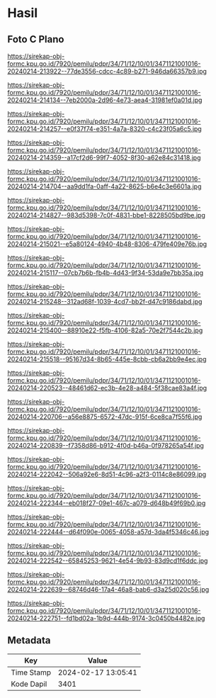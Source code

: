 # Hasil

## Foto C Plano

https://sirekap-obj-formc.kpu.go.id/7920/pemilu/pdpr/34/71/12/10/01/3471121001016-20240214-213922--77de3556-cdcc-4c89-b271-946da66357b9.jpg

https://sirekap-obj-formc.kpu.go.id/7920/pemilu/pdpr/34/71/12/10/01/3471121001016-20240214-214134--7eb2000a-2d96-4e73-aea4-31981ef0a01d.jpg

https://sirekap-obj-formc.kpu.go.id/7920/pemilu/pdpr/34/71/12/10/01/3471121001016-20240214-214257--e0f37f74-e351-4a7a-8320-c4c23f05a6c5.jpg

https://sirekap-obj-formc.kpu.go.id/7920/pemilu/pdpr/34/71/12/10/01/3471121001016-20240214-214359--a17cf2d6-99f7-4052-8f30-a62e84c31418.jpg

https://sirekap-obj-formc.kpu.go.id/7920/pemilu/pdpr/34/71/12/10/01/3471121001016-20240214-214704--aa9dd1fa-0aff-4a22-8625-b6e4c3e6601a.jpg

https://sirekap-obj-formc.kpu.go.id/7920/pemilu/pdpr/34/71/12/10/01/3471121001016-20240214-214827--983d5398-7c0f-4831-bbe1-8228505bd9be.jpg

https://sirekap-obj-formc.kpu.go.id/7920/pemilu/pdpr/34/71/12/10/01/3471121001016-20240214-215021--e5a80124-4940-4b48-8306-479fe409e76b.jpg

https://sirekap-obj-formc.kpu.go.id/7920/pemilu/pdpr/34/71/12/10/01/3471121001016-20240214-215117--07cb7b6b-fb4b-4d43-9f34-53da9e7bb35a.jpg

https://sirekap-obj-formc.kpu.go.id/7920/pemilu/pdpr/34/71/12/10/01/3471121001016-20240214-215248--312ad68f-1039-4cd7-bb2f-d47c9186dabd.jpg

https://sirekap-obj-formc.kpu.go.id/7920/pemilu/pdpr/34/71/12/10/01/3471121001016-20240214-215400--88910e22-f5fb-4106-82a5-70e2f7544c2b.jpg

https://sirekap-obj-formc.kpu.go.id/7920/pemilu/pdpr/34/71/12/10/01/3471121001016-20240214-215518--95167d34-8b65-445e-8cbb-cb6a2bb9e4ec.jpg

https://sirekap-obj-formc.kpu.go.id/7920/pemilu/pdpr/34/71/12/10/01/3471121001016-20240214-220523--48461d62-ec3b-4e28-a484-5f38cae83a4f.jpg

https://sirekap-obj-formc.kpu.go.id/7920/pemilu/pdpr/34/71/12/10/01/3471121001016-20240214-220706--a56e8875-6572-47dc-915f-6ce8ca7f55f6.jpg

https://sirekap-obj-formc.kpu.go.id/7920/pemilu/pdpr/34/71/12/10/01/3471121001016-20240214-220839--f7358d86-b912-4f0d-b46a-0f978265a54f.jpg

https://sirekap-obj-formc.kpu.go.id/7920/pemilu/pdpr/34/71/12/10/01/3471121001016-20240214-222042--506a92e6-8d51-4c96-a2f3-0114c8e86099.jpg

https://sirekap-obj-formc.kpu.go.id/7920/pemilu/pdpr/34/71/12/10/01/3471121001016-20240214-222344--eb018f27-09e1-467c-a079-d648b49f69b0.jpg

https://sirekap-obj-formc.kpu.go.id/7920/pemilu/pdpr/34/71/12/10/01/3471121001016-20240214-222444--d64f090e-0065-4058-a57d-3da4f5346c46.jpg

https://sirekap-obj-formc.kpu.go.id/7920/pemilu/pdpr/34/71/12/10/01/3471121001016-20240214-222542--65845253-9621-4e54-9b93-83d9cd1f6ddc.jpg

https://sirekap-obj-formc.kpu.go.id/7920/pemilu/pdpr/34/71/12/10/01/3471121001016-20240214-222639--68746d46-17a4-46a8-bab6-d3a25d020c56.jpg

https://sirekap-obj-formc.kpu.go.id/7920/pemilu/pdpr/34/71/12/10/01/3471121001016-20240214-222751--fd1bd02a-1b9d-444b-9174-3c0450b4482e.jpg


## Metadata

| Key        | Value               |
| ---------- | ------------------- |
| Time Stamp | 2024-02-17 13:05:41 |
| Kode Dapil | 3401                |



